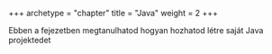 +++
archetype = "chapter"
title = "Java"
weight = 2
+++

Ebben a fejezetben megtanulhatod hogyan hozhatod létre saját Java projektedet
